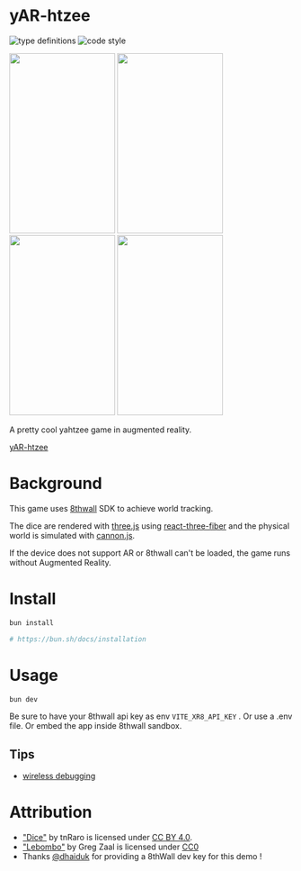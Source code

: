 # yAR-htzee

![type definitions](https://img.shields.io/npm/types/typescript?style=flat-square)
![code style](https://img.shields.io/badge/code_style-prettier-ff69b4.svg?style=flat-square)

<div>
<a href="./doc/game.mp4"><img width="188" height="320" src="./doc/game.gif"></a>
<img width="188" height="320" src="./doc/ar-throw.jpg">
<img width="188" height="320" src="./doc/ar-scoresheet.jpg">
<img width="188" height="320" src="./doc/desktop-pick.jpg">
</div>

A pretty cool yahtzee game in augmented reality.

[yAR-htzee](https://platane.github.io/yAR-htzee)

# Background

This game uses [8thwall](https://www.8thwall.com/products-web#world-tracking) SDK to achieve world tracking.

The dice are rendered with [three.js](https://github.com/mrdoob/three.js) using [react-three-fiber](https://github.com/pmndrs/react-three-fiber) and the physical world is simulated with [cannon.js](https://github.com/schteppe/cannon.js).

If the device does not support AR or 8thwall can't be loaded, the game runs without Augmented Reality.

# Install

```sh
bun install

# https://bun.sh/docs/installation
```

# Usage

```sh
bun dev
```

Be sure to have your 8thwall api key as env `VITE_XR8_API_KEY` . Or use a .env file. Or embed the app inside 8thwall sandbox.

## Tips

- [wireless debugging](https://medium.com/android-news/wireless-debugging-through-adb-in-android-using-wifi-965f7edd163a)

# Attribution

- ["Dice"](https://skfb.ly/6RtsC) by tnRaro is licensed under [CC BY 4.0](http://creativecommons.org/licenses/by/4.0/).
- ["Lebombo"](https://hdrihaven.com/hdri/?c=indoor&h=lebombo) by Greg Zaal is licensed under [CC0](https://creativecommons.org/share-your-work/public-domain/cc0/)
- Thanks [@dhaiduk](https://github.com/dhaiduk) for providing a 8thWall dev key for this demo !
